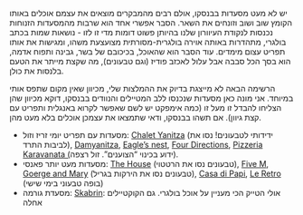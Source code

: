 יש לא מעט מסעדות בבנסקו, אולם רבים מהמבקרים מוצאים את עצמם אוכלים באותו הקומץ שוב ושוב וזונחים את השאר. הסבר אפשרי אחד הוא שרבות מהמסעדות הזנוחות נכנסות לנקודת העיוורון שלנו בהיותן פשוט דומות מדי זו לזו - נושאות שמות בכתב בולגרי, מתהדרות באותה אוירה בולגרית-מסורתית מצועצעת משהו, ומגישות את אותו תפריט עצום מימדים. עוד הסבר הוא שהאוכל, בכיכובם של בשר, גבינה ותפוח אדמה, הוא בסך הכל סבבה אבל עלול לאכזב פודיז (וגם טבעונים), מה שקצת מייתר את הטעם בלנסות את כולן.

הרשימה הבאה לא מייצגת בדיוק את ההמלצות שלי, מכיוון שאין מקום שתפס אותי במיוחד. אני מונה כאן מסעדות שנכנסו ללב המטיילים והנוודים בבנסקו, דוקא מכיוון שהן הצליחו להבדל זו מעל זו (כמה אימפקט יש לשם שאפשר לקרוא באנגלית ותפריט עם קצת גיוון). אם תשהו בבנסקו, ודאי שתמצאו את עצמכן אוכלים בלא מעט מהן.

- מסעדות עם תפריט יומי זריז וזול: [Chalet Yanitza](https://goo.gl/maps/5DXUyvc46GuFuGF6A) (ידידותי לטבעונים! נסו את לביבות התרד), [Damyanitza](https://goo.gl/maps/7qyEg5q3SjDVMmVr8), [Eagle’s nest](https://goo.gl/maps/3E8aqpRo1dxa2w846), [Four Directions](https://goo.gl/maps/b36HceoCJPfpi3oAA), [Pizzeria Karavanata (](https://goo.gl/maps/AAcsCZkQ9egBEMu18)ידוע בכינוי “הצוענים”. זול רצפה).
- מסעדות מעט יותר פאנסי: [The House](https://goo.gl/maps/Mgn3CM7JqXbGVaDV8) (טבעונים נסו את הרטטוי), [Five M](https://goo.gl/maps/a4jH7wNpWBRmq4xb9), [Goerge and Mary](https://goo.gl/maps/t8ArJ3v78FnLKxR66) (טבעונים נסו את הירקות בגריל), [Casa di Papi](https://goo.gl/maps/UJhca6oDZMneavfd6), [Le Retro](https://goo.gl/maps/dJs94xo1mwETgSHi9) (בופה טבעוני בימי שישי)
- מסעדת גורמה: [Skabrin](https://goo.gl/maps/yRdJStKpZq4J7CvE9): אולי הטייק הכי מעניין על אוכל בולגרי. גם הקוקטיילים אחלה